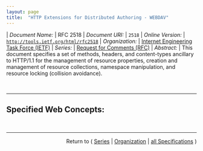 ```yaml
---
layout: page
title:  "HTTP Extensions for Distributed Authoring - WEBDAV"
---
```


| *Document Name:* | RFC 2518
| *Document URI:* | `2518`
| *Online Version:* | [`http://tools.ietf.org/html/rfc2518`](http://tools.ietf.org/html/rfc2518)
| *Organization:* | [Internet Engineering Task Force (IETF)](..  "List of specification series by this organization")
| *Series:* | [Request for Comments (RFC)](.  "List of specifications in this series")
| *Abstract:* | This document specifies a set of methods, headers, and content-types ancillary to HTTP/1.1 for the management of resource properties, creation and management of resource collections, namespace manipulation, and resource locking (collision avoidance).

<br/>
<hr/>

## Specified Web Concepts:



<br/>
<hr/>

<p style="text-align: right">Return to ( <a href="./">Series</a> | <a href="../">Organization</a> | <a href="../../">all Specifications</a> )</p>